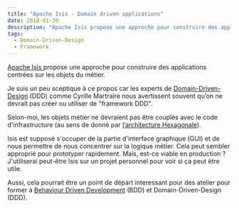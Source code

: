 ```yaml
---
title: "Apache Isis - Domain driven applications"
date: 2018-01-30
description: "Apache Isis propose une approche pour construire des applications centrées sur les objets du métier."
tags: 
  - Domain-Driven-Design
  - Framework
---
```


[Apache Isis ](https://isis.apache.org/index.html) propose une approche pour construire des applications centrées sur les objets du métier.

Je suis un peu sceptique à ce propos car les experts de [Domain-Driven-Design](https://fr.wikipedia.org/wiki/Conception_pilot%C3%A9e_par_le_domaine) (DDD) comme Cyrille Martraire nous avertissent souvent qu’on ne devrait pas créer ou utiliser de "framework DDD".

Selon-moi, les objets métier ne devraient pas être couplés avec le code d'infrastructure (au sens de donné par [l’architecture Hexagonale](https://fr.wikipedia.org/wiki/Architecture_hexagonale)).

Isis est supposé s'occuper de la partie d'interface graphique (GUI) et de nous permettre de nous concentrer sur la logique métier. 
Cela peut sembler approprié pour prototyper rapidement.
Mais, est-ce viable en production ?
J'utiliserai peut-être Isis sur un projet personnel pour voir si ça peut être utile.

Aussi, cela pourrait être un point de départ interessant pour des atelier pour former à [Behaviour Driven Development](https://fr.wikipedia.org/wiki/Programmation_pilot%C3%A9e_par_le_comportement) (BDD) et Domain-Driven-Design (DDD).

